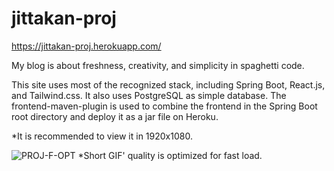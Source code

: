 # jittakan-proj

https://jittakan-proj.herokuapp.com/

My blog is about freshness, creativity, and simplicity in spaghetti code.

This site uses most of the recognized stack, including Spring Boot, React.js, and Tailwind.css. It also uses PostgreSQL as simple database. The frontend-maven-plugin is used to combine the frontend in the Spring Boot root directory and deploy it as a jar file on Heroku.

*It is recommended to view it in 1920x1080.



![PROJ-F-OPT](proj-client/public/proj-images/PROJ-F-OPT.gif)
*Short GIF' quality is optimized for fast load.

